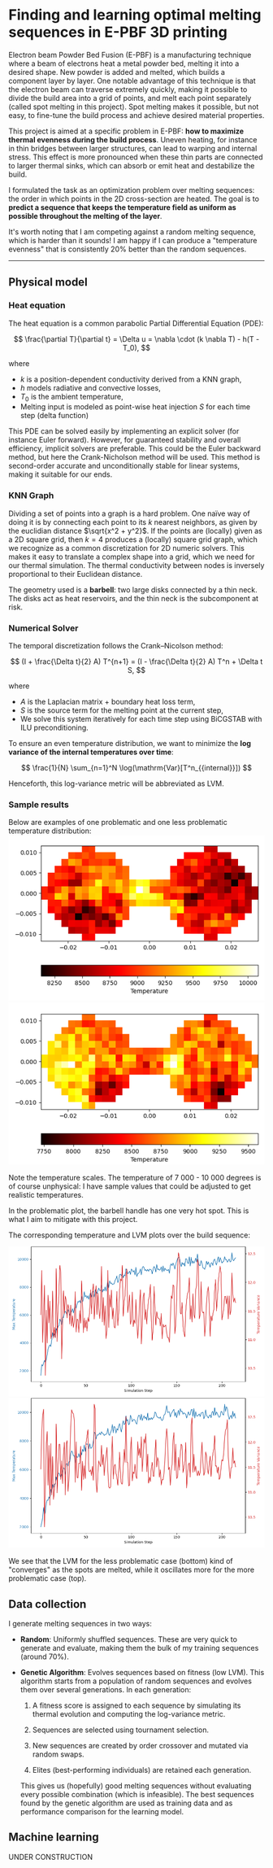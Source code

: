 # Finding and learning optimal melting sequences in E-PBF 3D printing

Electron beam Powder Bed Fusion (E-PBF) is a manufacturing technique where a beam of electrons heat a metal powder bed, melting it into a desired shape. New powder is added and melted, which builds a component layer by layer. One notable advantage of this technique is that the electron beam can traverse extremely quickly, making it possible to divide the build area into a grid of points, and melt each point separately (called spot melting in this project). Spot melting makes it possible, but not easy, to fine-tune the build process and achieve desired material properties. 

This project is aimed at a specific problem in E-PBF: **how to maximize thermal evenness during the build process**. Uneven heating, for instance in thin bridges between larger structures, can lead to warping and internal stress. This effect is more pronounced when these thin parts are connected to larger thermal sinks, which can absorb or emit heat and destabilize the build.

I formulated the task as an optimization problem over melting sequences: the order in which points in the 2D cross-section are heated. The goal is to **predict a sequence that keeps the temperature field as uniform as possible throughout the melting of the layer**.

It's worth noting that I am competing against a random melting sequence, which is harder than it sounds! I am happy if I can produce a "temperature evenness" that is consistently 20% better than the random sequences.

---

## Physical model
### Heat equation
The heat equation is a common parabolic Partial Differential Equation (PDE):

$$
\frac{\partial T}{\partial t} = \Delta u = \nabla \cdot (k \nabla T) - h(T - T_0),
$$

where
- $k$ is a position-dependent conductivity derived from a KNN graph,
- $h$ models radiative and convective losses,
- $T_0$ is the ambient temperature,
- Melting input is modeled as point-wise heat injection $S$ for each time step (delta function)

This PDE can be solved easily by implementing an explicit solver (for instance Euler forward). However, for guaranteed stability and overall efficiency, implicit solvers are preferable. This could be the Euler backward method, but here the Crank-Nicholson method will be used. This method is second-order accurate and unconditionally stable for linear systems, making it suitable for our ends.

### KNN Graph
Dividing a set of points into a graph is a hard problem. One naïve way of doing it is by connecting each point to its $k$ nearest neighbors, as given by the euclidian distance $\sqrt{x^2 + y^2}$. If the points are (locally) given as a 2D square grid, then $k = 4$ produces a (locally) square grid graph, which we recognize as a common discretization for 2D numeric solvers. This makes it easy to translate a complex shape into a grid, which we need for our thermal simulation. The thermal conductivity between nodes is inversely proportional to their Euclidean distance.

The geometry used is a **barbell**: two large disks connected by a thin neck. The disks act as heat reservoirs, and the thin neck is the subcomponent at risk.

### Numerical Solver
The temporal discretization follows the Crank–Nicolson method:

$$
(I + \frac{\Delta t}{2} A) T^{n+1} = (I - \frac{\Delta t}{2} A) T^n + \Delta t S,
$$

where
- $A$ is the Laplacian matrix + boundary heat loss term,
- $S$ is the source term for the melting point at the current step,
- We solve this system iteratively for each time step using BiCGSTAB with ILU preconditioning.

To ensure an even temperature distribution, we want to minimize the **log variance of the internal temperatures over time**:

$$
\frac{1}{N} \sum_{n=1}^N \log(\mathrm{Var}[T^n_{{internal}}])
$$

Henceforth, this log-variance metric will be abbreviated as LVM.

### Sample results
Below are examples of one problematic and one less problematic temperature distribution:
![alt text](figs/barbell_plots/problematic_barbell_plot.png)
![alt text](figs/barbell_plots/less_problematic_barbell_plot.png)

Note the temperature scales. The temperature of 7 000 - 10 000 degrees is of course unphysical: I have sample values that could be adjusted to get realistic temperatures. 

In the problematic plot, the barbell handle has one very hot spot. This is what I aim to mitigate with this project.

The corresponding temperature and LVM plots over the build sequence:

![alt text](figs/temp_plots/problematic_temp.png)
![alt text](figs/temp_plots/less_problematic_temp.png)

We see that the LVM for the less problematic case (bottom) kind of "converges" as the spots are melted, while it oscillates more for the more problematic case (top).


## Data collection

I generate melting sequences in two ways:
- **Random**: Uniformly shuffled sequences. These are very quick to generate and evaluate, making them the bulk of my training sequences (around 70%).
- **Genetic Algorithm**: Evolves sequences based on fitness (low LVM). This algorithm starts from a population of random sequences and evolves them over several generations. In each generation:

    1. A fitness score is assigned to each sequence by simulating its thermal evolution and computing the log-variance metric.

    2. Sequences are selected using tournament selection.

    3. New sequences are created by order crossover and mutated via random swaps.

    4. Elites (best-performing individuals) are retained each generation.

    This gives us (hopefully) good melting sequences without evaluating every possible combination (which is infeasible). The best sequences found by the genetic algorithm are used as training data and as performance comparison for the learning model.



## Machine learning
UNDER CONSTRUCTION
